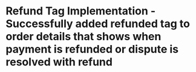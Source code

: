 # Refund Tag Implementation - Successfully added refunded tag to order details that shows when payment is refunded or dispute is resolved with refund
